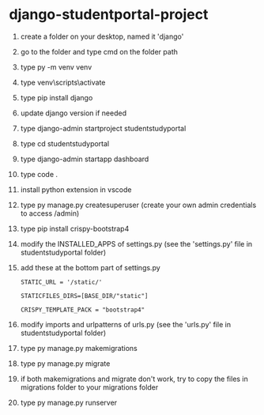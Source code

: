 # django-studentportal-project

1. create a folder on your desktop, named it 'django'
2. go to the folder and type cmd on the folder path
3. type py -m venv venv
4. type venv\scripts\activate
5. type pip install django
6. update django version if needed
7. type django-admin startproject studentstudyportal
8. type cd studentstudyportal
9. type django-admin startapp dashboard
10. type code .
11. install python extension in vscode
12. type py manage.py createsuperuser (create your own admin credentials to access /admin)
13. type pip install crispy-bootstrap4
14. modify the INSTALLED_APPS of settings.py (see the 'settings.py' file in studentstudyportal folder)
15. add these at the bottom part of settings.py 

        STATIC_URL = '/static/'

        STATICFILES_DIRS=[BASE_DIR/"static"]

        CRISPY_TEMPLATE_PACK = "bootstrap4"
    
15. modify imports and urlpatterns of urls.py (see the 'urls.py' file in studentstudyportal folder)
16. type py manage.py makemigrations
17. type py manage.py migrate
18. if both makemigrations and migrate don't work, try to copy the files in migrations folder to your migrations folder
19. type py manage.py runserver 
    
    
    
